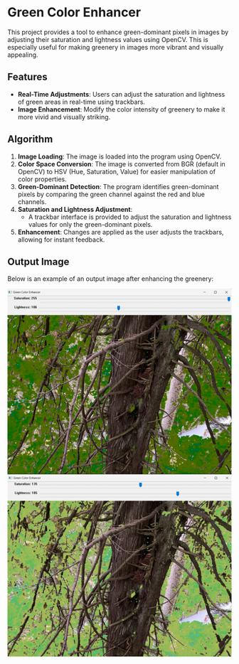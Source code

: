 # Green Color Enhancer

This project provides a tool to enhance green-dominant pixels in images by adjusting their saturation and lightness values using OpenCV. This is especially useful for making greenery in images more vibrant and visually appealing.

## Features
- **Real-Time Adjustments**: Users can adjust the saturation and lightness of green areas in real-time using trackbars.
- **Image Enhancement**: Modify the color intensity of greenery to make it more vivid and visually striking.

## Algorithm

1. **Image Loading**: The image is loaded into the program using OpenCV.
2. **Color Space Conversion**: The image is converted from BGR (default in OpenCV) to HSV (Hue, Saturation, Value) for easier manipulation of color properties.
3. **Green-Dominant Detection**: The program identifies green-dominant pixels by comparing the green channel against the red and blue channels.
4. **Saturation and Lightness Adjustment**:
    - A trackbar interface is provided to adjust the saturation and lightness values for only the green-dominant pixels.
5. **Enhancement**: Changes are applied  as the user adjusts the trackbars, allowing for instant feedback.

## Output Image

Below is an example of an output image after enhancing the greenery:

![Enhanced Greenery](output_1.png)
![Enhanced Greenery](output_2.png)

